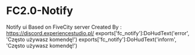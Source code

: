 # FC2.0-Notify
Notify ui Based on FiveCity server Created By : https://discord.experiencestudio.pl/
exports['fc_notify']:DoHudText('error', 'Często używasz komendę!') exports['fc_notify']:DoHudText('inform', 'Często używasz komendę!')
